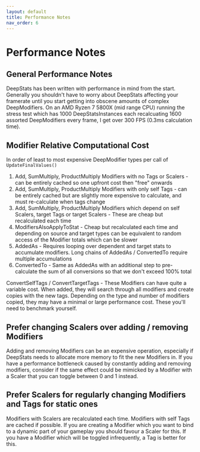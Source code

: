 ```yaml
---
layout: default
title: Performance Notes
nav_order: 6
---
```


# Performance Notes

## General Performance Notes
DeepStats has been written with performance in mind from the start. Generally you shouldn't have to worry about DeepStats affecting your framerate until you start getting into obscene amounts of complex DeepModifiers. On an AMD Ryzen 7 5800X (mid range CPU) running the stress test which has 1000 DeepStatsInstances each recalcuating 1600 assorted DeepModifiers every frame, I get over 300 FPS (0.3ms calculation time).

## Modifier Relative Computational Cost
In order of least to most expensive DeepModifier types per call of `UpdateFinalValues()`
1. Add, SumMultiply, ProductMultiply Modifiers with no Tags or Scalers - can be entirely cached so one upfront cost then "free" onwards
2. Add, SumMultiply, ProductMultiply Modifiers with only self Tags - can be entirely cached but are slightly more expensive to calculate, and must re-calculate when tags change
3. Add, SumMultiply, ProductMultiply Modifiers which depend on self Scalers, target Tags or target Scalers - These are cheap but recalculated each time
4. ModifiersAlsoApplyToStat - Cheap but recalculated each time and depending on source and target types can be equivalent to random access of the Modifier totals which can be slower
5. AddedAs - Requires looping over dependent and target stats to accumulate modifiers. Long chains of AddedAs / ConvertedTo require multiple accumulations
6. ConvertedTo - Same as AddedAs with an additional step to pre-calculate the sum of all conversions so that we don't exceed 100% total

ConvertSelfTags / ConvertTargetTags - These Modifiers can have quite a variable cost. When added, they will search through all modifiers and create copies with the new tags. Depending on the type and number of modifiers copied, they may have a minimal or large performance cost. These you'll need to benchmark yourself.

## Prefer changing Scalers over adding / removing Modifiers
Adding and removing Modifiers can be an expensive operation, especially if DeepStats needs to allocate more memory to fit the new Modifiers in. If you have a performance bottleneck caused by constantly adding and removing modifiers, consider if the same effect could be mimicked by a Modifier with a Scaler that you can toggle between 0 and 1 instead.

## Prefer Scalers for regularly changing Modifiers and Tags for static ones
Modifiers with Scalers are recalculated each time. Modifiers with self Tags are cached if possible. If you are creating a Modifier which you want to bind to a dynamic part of your gameplay you should favour a Scaler for this. If you have a Modifier which will be toggled infrequently, a Tag is better for this.